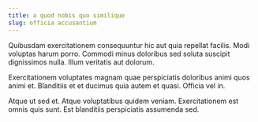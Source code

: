 ```yaml
---
title: a quod nobis quo similique
slug: officia accusantium
---
```


Quibusdam exercitationem consequuntur hic aut quia repellat facilis. Modi voluptas harum porro. Commodi minus doloribus sed soluta suscipit dignissimos nulla. Illum veritatis aut dolorum.

Exercitationem voluptates magnam quae perspiciatis doloribus animi quos animi et. Blanditiis et et ducimus quia autem et quasi. Officia vel in.

Atque ut sed et. Atque voluptatibus quidem veniam. Exercitationem est omnis quis sunt. Est blanditiis perspiciatis assumenda sed.
